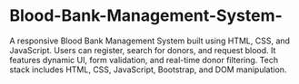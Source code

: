 # Blood-Bank-Management-System-
A responsive Blood Bank Management System built using HTML, CSS, and JavaScript. Users can register, search for donors, and request blood. It features dynamic UI, form validation, and real-time donor filtering. Tech stack includes HTML, CSS, JavaScript, Bootstrap, and DOM manipulation.
